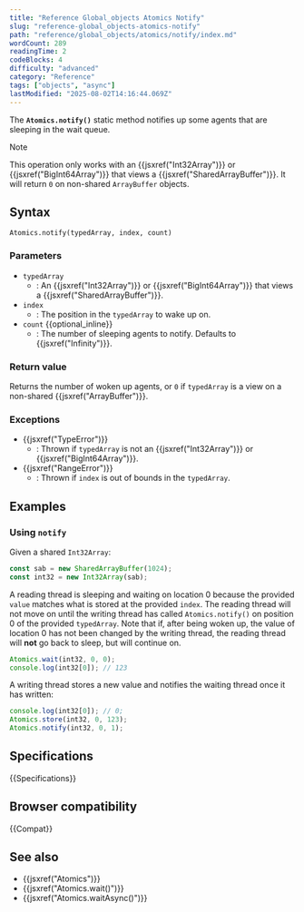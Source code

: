 ```yaml
---
title: "Reference Global_objects Atomics Notify"
slug: "reference-global_objects-atomics-notify"
path: "reference/global_objects/atomics/notify/index.md"
wordCount: 289
readingTime: 2
codeBlocks: 4
difficulty: "advanced"
category: "Reference"
tags: ["objects", "async"]
lastModified: "2025-08-02T14:16:44.069Z"
---
```



The **`Atomics.notify()`** static
method notifies up some agents that are sleeping in the wait queue.

> [!NOTE]
> This operation only works with an {{jsxref("Int32Array")}} or {{jsxref("BigInt64Array")}} that views a {{jsxref("SharedArrayBuffer")}}.
> It will return `0` on non-shared `ArrayBuffer` objects.

## Syntax

```js-nolint
Atomics.notify(typedArray, index, count)
```

### Parameters

- `typedArray`
  - : An {{jsxref("Int32Array")}} or {{jsxref("BigInt64Array")}} that views a {{jsxref("SharedArrayBuffer")}}.
- `index`
  - : The position in the `typedArray` to wake up on.
- `count` {{optional_inline}}
  - : The number of sleeping agents to notify. Defaults to {{jsxref("Infinity")}}.

### Return value

Returns the number of woken up agents, or `0` if `typedArray` is a view on a non-shared {{jsxref("ArrayBuffer")}}.

### Exceptions

- {{jsxref("TypeError")}}
  - : Thrown if `typedArray` is not an {{jsxref("Int32Array")}} or {{jsxref("BigInt64Array")}}.
- {{jsxref("RangeError")}}
  - : Thrown if `index` is out of bounds in the `typedArray`.

## Examples

### Using `notify`

Given a shared `Int32Array`:

```js
const sab = new SharedArrayBuffer(1024);
const int32 = new Int32Array(sab);
```

A reading thread is sleeping and waiting on location 0 because the provided `value` matches what is stored at the provided `index`.
The reading thread will not move on until the writing thread has called `Atomics.notify()` on position 0 of the provided `typedArray`.
Note that if, after being woken up, the value of location 0 has not been changed by the writing thread, the reading thread will **not** go back to sleep, but will continue on.

```js
Atomics.wait(int32, 0, 0);
console.log(int32[0]); // 123
```

A writing thread stores a new value and notifies the waiting thread once it has
written:

```js
console.log(int32[0]); // 0;
Atomics.store(int32, 0, 123);
Atomics.notify(int32, 0, 1);
```

## Specifications

{{Specifications}}

## Browser compatibility

{{Compat}}

## See also

- {{jsxref("Atomics")}}
- {{jsxref("Atomics.wait()")}}
- {{jsxref("Atomics.waitAsync()")}}
